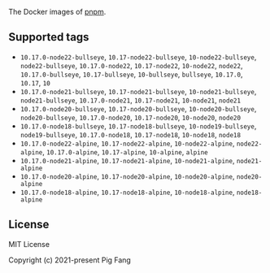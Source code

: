 The Docker images of [pnpm](https://pnpm.io).

## Supported tags

- `10.17.0-node22-bullseye`, `10.17-node22-bullseye`, `10-node22-bullseye`, `node22-bullseye`, `10.17.0-node22`, `10.17-node22`, `10-node22`, `node22`, `10.17.0-bullseye`, `10.17-bullseye`, `10-bullseye`, `bullseye`, `10.17.0`, `10.17`, `10`
- `10.17.0-node21-bullseye`, `10.17-node21-bullseye`, `10-node21-bullseye`, `node21-bullseye`, `10.17.0-node21`, `10.17-node21`, `10-node21`, `node21`
- `10.17.0-node20-bullseye`, `10.17-node20-bullseye`, `10-node20-bullseye`, `node20-bullseye`, `10.17.0-node20`, `10.17-node20`, `10-node20`, `node20`
- `10.17.0-node18-bullseye`, `10.17-node18-bullseye`, `10-node19-bullseye`, `node19-bullseye`, `10.17.0-node18`, `10.17-node18`, `10-node18`, `node18`
- `10.17.0-node22-alpine`, `10.17-node22-alpine`, `10-node22-alpine`, `node22-alpine`, `10.17.0-alpine`, `10.17-alpine`, `10-alpine`, `alpine`
- `10.17.0-node21-alpine`, `10.17-node21-alpine`, `10-node21-alpine`, `node21-alpine`
- `10.17.0-node20-alpine`, `10.17-node20-alpine`, `10-node20-alpine`, `node20-alpine`
- `10.17.0-node18-alpine`, `10.17-node18-alpine`, `10-node18-alpine`, `node18-alpine`

## License

MIT License

Copyright (c) 2021-present Pig Fang
